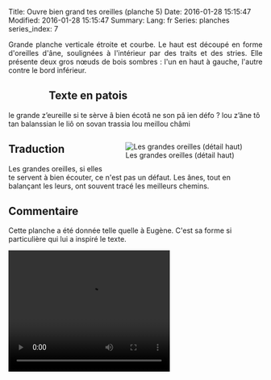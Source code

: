 Title: Ouvre bien grand tes oreilles (planche 5)
Date: 2016-01-28 15:15:47
Modified: 2016-01-28 15:15:47
Summary: 
Lang: fr
Series: planches
series_index: 7

<p style="text-align:justify;">Grande planche verticale étroite et
courbe. Le haut est découpé en forme d'oreilles d'âne, soulignées à
l'intérieur par des traits et des stries. Elle présente deux gros
nœuds de bois sombres : l'un en haut à gauche, l'autre contre le bord
inférieur.</p>

<figure class="image-block" style="float: left;">
  <img alt="" src="{static}/images/planche_5.png">
  <figcaption style="max-width: 109px"></figcaption>
</figure>

## Texte en patois

le grande z’eureille si te sèrve â bien écotâ ne son pâ ien défo ?
lou z’âne tô tan balanssian le liô on sovan trassia lou meillou châmi

<figure class="image-block" style="float: right;">
  <img alt="Les grandes oreilles (détail haut)" src="{static}/images/planche_5_detail.png">
  <figcaption style="max-width: 264px">Les grandes oreilles (détail haut)</figcaption>
</figure>

## Traduction

Les grandes oreilles, si elles te servent à bien écouter, ce n'est pas
un défaut. Les ânes, tout en balançant les leurs, ont souvent tracé
les meilleurs chemins.

## Commentaire

Cette planche a été donnée telle quelle à Eugène. C'est sa forme si
particulière qui lui a inspiré le texte.

<video width="320" height="240" controls>
  <source src="https://d1njpgd0ygatdn.cloudfront.net/video_5.mp4" type="video/mp4">
</video>
